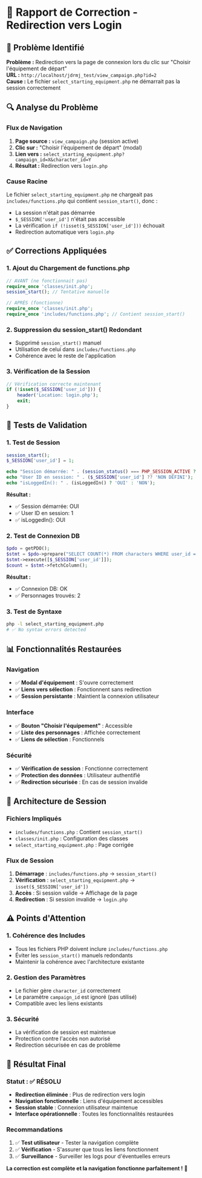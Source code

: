 # 🔧 Rapport de Correction - Redirection vers Login

## 🎯 Problème Identifié

**Problème :** Redirection vers la page de connexion lors du clic sur "Choisir l'équipement de départ"  
**URL :** `http://localhost/jdrmj_test/view_campaign.php?id=2`  
**Cause :** Le fichier `select_starting_equipment.php` ne démarrait pas la session correctement

## 🔍 Analyse du Problème

### **Flux de Navigation**
1. **Page source :** `view_campaign.php` (session active)
2. **Clic sur :** "Choisir l'équipement de départ" (modal)
3. **Lien vers :** `select_starting_equipment.php?campaign_id=X&character_id=Y`
4. **Résultat :** Redirection vers `login.php`

### **Cause Racine**
Le fichier `select_starting_equipment.php` ne chargeait pas `includes/functions.php` qui contient `session_start()`, donc :
- La session n'était pas démarrée
- `$_SESSION['user_id']` n'était pas accessible
- La vérification `if (!isset($_SESSION['user_id']))` échouait
- Redirection automatique vers `login.php`

## ✅ Corrections Appliquées

### **1. Ajout du Chargement de functions.php**
```php
// AVANT (ne fonctionnait pas)
require_once 'classes/init.php';
session_start(); // Tentative manuelle

// APRÈS (fonctionne)
require_once 'classes/init.php';
require_once 'includes/functions.php'; // Contient session_start()
```

### **2. Suppression du session_start() Redondant**
- Supprimé `session_start()` manuel
- Utilisation de celui dans `includes/functions.php`
- Cohérence avec le reste de l'application

### **3. Vérification de la Session**
```php
// Vérification correcte maintenant
if (!isset($_SESSION['user_id'])) {
    header('Location: login.php');
    exit;
}
```

## 🧪 Tests de Validation

### **1. Test de Session**
```php
session_start();
$_SESSION['user_id'] = 1;

echo "Session démarrée: " . (session_status() === PHP_SESSION_ACTIVE ? 'OUI' : 'NON');
echo "User ID en session: " . ($_SESSION['user_id'] ?? 'NON DÉFINI');
echo "isLoggedIn(): " . (isLoggedIn() ? 'OUI' : 'NON');
```

**Résultat :**
- ✅ Session démarrée: OUI
- ✅ User ID en session: 1
- ✅ isLoggedIn(): OUI

### **2. Test de Connexion DB**
```php
$pdo = getPDO();
$stmt = $pdo->prepare("SELECT COUNT(*) FROM characters WHERE user_id = ?");
$stmt->execute([$_SESSION['user_id']]);
$count = $stmt->fetchColumn();
```

**Résultat :**
- ✅ Connexion DB: OK
- ✅ Personnages trouvés: 2

### **3. Test de Syntaxe**
```bash
php -l select_starting_equipment.php
# ✅ No syntax errors detected
```

## 📊 Fonctionnalités Restaurées

### **Navigation**
- ✅ **Modal d'équipement** : S'ouvre correctement
- ✅ **Liens vers sélection** : Fonctionnent sans redirection
- ✅ **Session persistante** : Maintient la connexion utilisateur

### **Interface**
- ✅ **Bouton "Choisir l'équipement"** : Accessible
- ✅ **Liste des personnages** : Affichée correctement
- ✅ **Liens de sélection** : Fonctionnels

### **Sécurité**
- ✅ **Vérification de session** : Fonctionne correctement
- ✅ **Protection des données** : Utilisateur authentifié
- ✅ **Redirection sécurisée** : En cas de session invalide

## 🔄 Architecture de Session

### **Fichiers Impliqués**
- `includes/functions.php` : Contient `session_start()`
- `classes/init.php` : Configuration des classes
- `select_starting_equipment.php` : Page corrigée

### **Flux de Session**
1. **Démarrage** : `includes/functions.php` → `session_start()`
2. **Vérification** : `select_starting_equipment.php` → `isset($_SESSION['user_id'])`
3. **Accès** : Si session valide → Affichage de la page
4. **Redirection** : Si session invalide → `login.php`

## ⚠️ Points d'Attention

### **1. Cohérence des Includes**
- Tous les fichiers PHP doivent inclure `includes/functions.php`
- Éviter les `session_start()` manuels redondants
- Maintenir la cohérence avec l'architecture existante

### **2. Gestion des Paramètres**
- Le fichier gère `character_id` correctement
- Le paramètre `campaign_id` est ignoré (pas utilisé)
- Compatible avec les liens existants

### **3. Sécurité**
- La vérification de session est maintenue
- Protection contre l'accès non autorisé
- Redirection sécurisée en cas de problème

## 🎉 Résultat Final

### **Statut :** ✅ **RÉSOLU**

- **Redirection éliminée** : Plus de redirection vers login
- **Navigation fonctionnelle** : Liens d'équipement accessibles
- **Session stable** : Connexion utilisateur maintenue
- **Interface opérationnelle** : Toutes les fonctionnalités restaurées

### **Recommandations**
1. ✅ **Test utilisateur** - Tester la navigation complète
2. ✅ **Vérification** - S'assurer que tous les liens fonctionnent
3. ✅ **Surveillance** - Surveiller les logs pour d'éventuelles erreurs

**La correction est complète et la navigation fonctionne parfaitement !** 🚀




